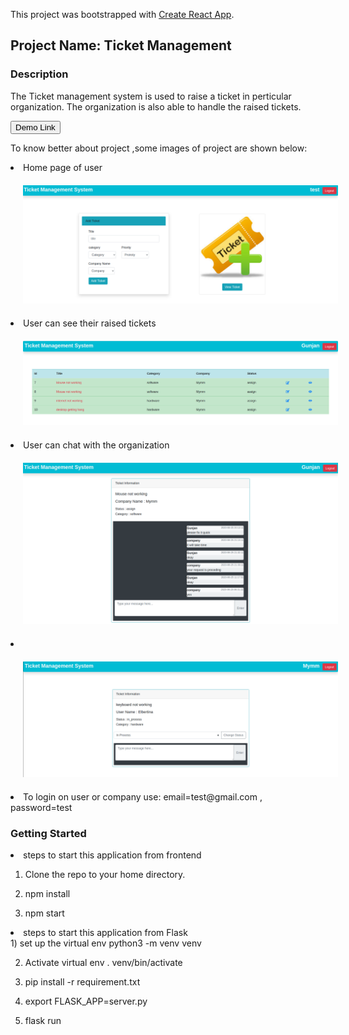 This project was bootstrapped with [Create React App](https://github.com/facebook/create-react-app).

## Project Name: Ticket Management

### Description
The Ticket management system is used to raise a ticket in perticular organization.
The organization is also able to handle the raised tickets.


<a href =  "https://bookworlddemo.netlify.app/">
  <button style = "background:red,padding:5px">Demo Link</button>
</a>


To know better about project ,some images of project are shown below:
<li>Home page of user</li>
<img src="ticket_management/public/img1.png" style = "margin:20px"/>


<li>User can see their raised tickets</li>
<img src="ticket_management/public/img2.png" style = "margin:20px"/>


<li>User can chat with the organization</li>
<img src="ticket_management/public/img3.png" style = "margin:20px"/>

<li></li>
<img src="ticket_management/public/img4.png" style = "margin:20px"/>

<li>To login on user or company use: email=test@gmail.com , password=test</li>


### Getting Started

<li>steps to start this application from frontend</li>

1) Clone the repo to your home directory.

2) npm install

3) npm start

<li>steps to start this application from Flask</li>
1) set up the virtual env
    python3 -m venv venv

2) Activate virtual env
    . venv/bin/activate

3) pip install -r requirement.txt

4) export FLASK_APP=server.py

5) flask run
